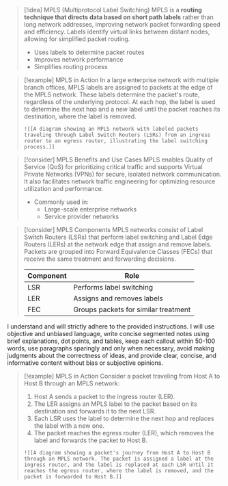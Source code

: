 > [!idea] MPLS (Multiprotocol Label Switching)
> MPLS is a **routing technique that directs data based on short path labels** rather than long network addresses, improving network packet forwarding speed and efficiency. Labels identify virtual links between distant nodes, allowing for simplified packet routing.
> - Uses labels to determine packet routes
> - Improves network performance
> - Simplifies routing process

> [!example] MPLS in Action
> In a large enterprise network with multiple branch offices, MPLS labels are assigned to packets at the edge of the MPLS network. These labels determine the packet's route, regardless of the underlying protocol. At each hop, the label is used to determine the next hop and a new label until the packet reaches its destination, where the label is removed.
> 
> ```image_goes_here
> ![[A diagram showing an MPLS network with labeled packets traveling through Label Switch Routers (LSRs) from an ingress router to an egress router, illustrating the label switching process.]]
> ```

> [!consider] MPLS Benefits and Use Cases
> MPLS enables Quality of Service (QoS) for prioritizing critical traffic and supports Virtual Private Networks (VPNs) for secure, isolated network communication. It also facilitates network traffic engineering for optimizing resource utilization and performance.
> - Commonly used in:
>   - Large-scale enterprise networks
>   - Service provider networks

> [!consider] MPLS Components
> MPLS networks consist of Label Switch Routers (LSRs) that perform label switching and Label Edge Routers (LERs) at the network edge that assign and remove labels. Packets are grouped into Forward Equivalence Classes (FECs) that receive the same treatment and forwarding decisions.
> 
> | Component | Role |
> |-----------|------|
> | LSR | Performs label switching |
> | LER | Assigns and removes labels |
> | FEC | Groups packets for similar treatment |




I understand and will strictly adhere to the provided instructions. I will use objective and unbiased language, write concise segmented notes using brief explanations, dot points, and tables, keep each callout within 50-100 words, use paragraphs sparingly and only when necessary, avoid making judgments about the correctness of ideas, and provide clear, concise, and informative content without bias or subjective opinions.



> [!example] MPLS in Action
> Consider a packet traveling from Host A to Host B through an MPLS network:
> 1. Host A sends a packet to the ingress router (LER).
> 2. The LER assigns an MPLS label to the packet based on its destination and forwards it to the next LSR.
> 3. Each LSR uses the label to determine the next hop and replaces the label with a new one.
> 4. The packet reaches the egress router (LER), which removes the label and forwards the packet to Host B.
> 
> ```image_goes_here
> ![[A diagram showing a packet's journey from Host A to Host B through an MPLS network. The packet is assigned a label at the ingress router, and the label is replaced at each LSR until it reaches the egress router, where the label is removed, and the packet is forwarded to Host B.]]
> ```



